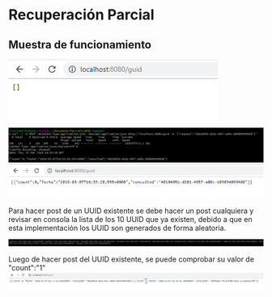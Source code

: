 # Recuperación Parcial

## Muestra de funcionamiento
![Imagen](pictures/Capture1.PNG)
![Imagen](pictures/Capture2.PNG)
![Imagen](pictures/Capture3.PNG)

Para hacer post de un UUID existente se debe hacer un post cualquiera y revisar en consola la lista de los 10 UUID que ya existen, debido a que en esta implementación los UUID son generados de forma aleatoria.

![Imagen](pictures/Capture4.PNG)

Luego de hacer post del UUID existente, se puede comprobar su valor de "count":"1"
![Imagen](pictures/Capture5.PNG)
